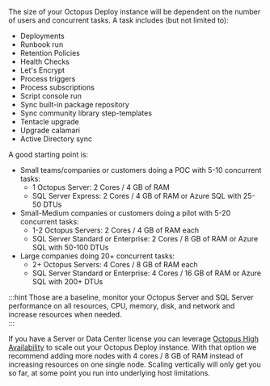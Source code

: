 The size of your Octopus Deploy instance will be dependent on the number of users and concurrent tasks.  A task includes (but not limited to):

- Deployments
- Runbook run
- Retention Policies
- Health Checks
- Let's Encrypt
- Process triggers
- Process subscriptions
- Script console run
- Sync built-in package repository
- Sync community library step-templates
- Tentacle upgrade
- Upgrade calamari
- Active Directory sync

A good starting point is:

- Small teams/companies or customers doing a POC with 5-10 concurrent tasks:
    - 1 Octopus Server: 2 Cores / 4 GB of RAM
    - SQL Server Express: 2 Cores / 4 GB of RAM or Azure SQL with 25-50 DTUs
- Small-Medium companies or customers doing a pilot with 5-20 concurrent tasks:
    - 1-2 Octopus Servers: 2 Cores / 4 GB of RAM each
    - SQL Server Standard or Enterprise: 2 Cores / 8 GB of RAM or Azure SQL with 50-100 DTUs
- Large companies doing 20+ concurrent tasks:
    - 2+ Octopus Servers: 4 Cores / 8 GB of RAM each
    - SQL Server Standard or Enterprise: 4 Cores / 16 GB of RAM or Azure SQL with 200+ DTUs

:::hint
Those are a baseline, monitor your Octopus Server and SQL Server performance on all resources, CPU, memory, disk, and network and increase resources when needed.  
:::

If you have a Server or Data Center license you can leverage [Octopus High Availability](/docs/administration/high-availability/index.md) to scale out your Octopus Deploy instance.  With that option we recommend adding more nodes with 4 cores / 8 GB of RAM instead of increasing resources on one single node.  Scaling vertically will only get you so far, at some point you run into underlying host limitations.
